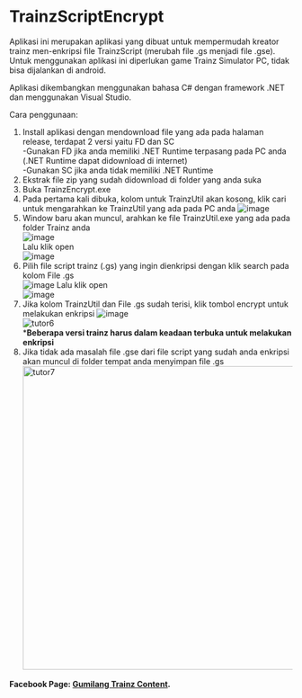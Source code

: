 # TrainzScriptEncrypt

Aplikasi ini merupakan aplikasi yang dibuat untuk mempermudah kreator trainz men-enkripsi file TrainzScript (merubah file .gs menjadi file .gse). Untuk menggunakan aplikasi ini diperlukan game Trainz Simulator PC, tidak bisa dijalankan di android.

Aplikasi dikembangkan menggunakan bahasa C# dengan framework .NET dan menggunakan Visual Studio.

Cara penggunaan:
1. Install aplikasi dengan mendownload file yang ada pada halaman release, terdapat 2 versi yaitu FD dan SC<br />
   -Gunakan FD jika anda memiliki .NET Runtime terpasang pada PC anda (.NET Runtime dapat didownload di internet)<br />
   -Gunakan SC jika anda tidak memiliki .NET Runtime
2. Ekstrak file zip yang sudah didownload di folder yang anda suka
3. Buka TrainzEncrypt.exe
4. Pada pertama kali dibuka, kolom untuk TrainzUtil akan kosong, klik cari untuk mengarahkan ke TrainzUtil yang ada pada PC anda
   ![image](https://github.com/user-attachments/assets/b3f7295a-2a43-4cee-bee5-5a688148fa05)
5. Window baru akan muncul, arahkan ke file TrainzUtil.exe yang ada pada folder Trainz anda<br />
   ![image](https://github.com/user-attachments/assets/aa0f31ab-be22-4bf3-aad6-ebb9debb9446)<br />
   Lalu klik open<br />
   ![image](https://github.com/user-attachments/assets/504920fc-2bfe-441a-9ed9-c0ee1d7452a6)
6. Pilih file script trainz (.gs) yang ingin dienkripsi dengan klik search pada kolom File .gs<br />
   ![image](https://github.com/user-attachments/assets/b3dbd767-b3f2-4f39-aadb-1946443bc8a0)
   Lalu klik open<br />
   ![image](https://github.com/user-attachments/assets/8b9bb358-46bd-4d30-b554-b0e8b497a286)
7. Jika kolom TrainzUtil dan File .gs sudah terisi, klik tombol encrypt untuk melakukan enkripsi
   ![image](https://github.com/user-attachments/assets/e66908c6-8b43-4216-87b8-931761c0f79e)<br />
   ![tutor6](https://github.com/RidhoAji921/TrainzScriptEncrypt/assets/95759011/9a926096-c3c3-4048-8ec9-7533e302971d)<br />
   ***Beberapa versi trainz harus dalam keadaan terbuka untuk melakukan enkripsi**
8. Jika tidak ada masalah file .gse dari file script yang sudah anda enkripsi akan muncul di folder tempat anda menyimpan file .gs
   <img width="540" alt="tutor7" src="https://github.com/RidhoAji921/TrainzScriptEncrypt/assets/95759011/fea153f6-d460-4035-b937-cad160afea66">

**Facebook Page: [Gumilang Trainz Content](https://www.facebook.com/GumilangTrainzContent).**
